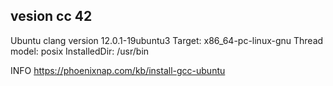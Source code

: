 ## vesion cc 42

Ubuntu clang version 12.0.1-19ubuntu3
Target: x86_64-pc-linux-gnu
Thread model: posix
InstalledDir: /usr/bin

INFO
https://phoenixnap.com/kb/install-gcc-ubuntu
